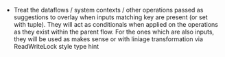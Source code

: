 - Treat the dataflows / system contexts / other operations passed as suggestions to overlay when inputs matching key are present (or set with tuple). They will act as conditionals when applied on the operations as they exist within the parent flow. For the ones which are also inputs, they will be used as makes sense or with liniage transformation via ReadWriteLock style type hint